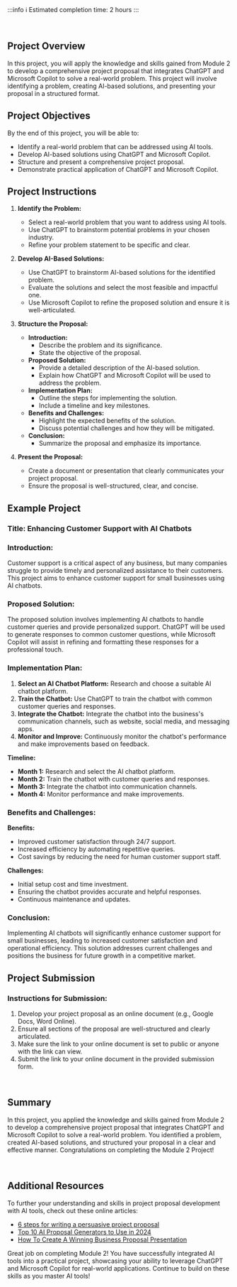 <!-- # **Module 2 Project: Integrating ChatGPT & Microsoft Copilot** -->

<br>

:::info
:information_source: Estimated completion time: 2 hours
:::

<br>

## **Project Overview**

In this project, you will apply the knowledge and skills gained from Module 2 to develop a comprehensive project proposal that integrates ChatGPT and Microsoft Copilot to solve a real-world problem. This project will involve identifying a problem, creating AI-based solutions, and presenting your proposal in a structured format.

## **Project Objectives**

By the end of this project, you will be able to:

- Identify a real-world problem that can be addressed using AI tools.
- Develop AI-based solutions using ChatGPT and Microsoft Copilot.
- Structure and present a comprehensive project proposal.
- Demonstrate practical application of ChatGPT and Microsoft Copilot.

## **Project Instructions**

1. **Identify the Problem:**

   - Select a real-world problem that you want to address using AI tools.
   - Use ChatGPT to brainstorm potential problems in your chosen industry.
   - Refine your problem statement to be specific and clear.

2. **Develop AI-Based Solutions:**

   - Use ChatGPT to brainstorm AI-based solutions for the identified problem.
   - Evaluate the solutions and select the most feasible and impactful one.
   - Use Microsoft Copilot to refine the proposed solution and ensure it is well-articulated.

3. **Structure the Proposal:**

   - **Introduction:**
     - Describe the problem and its significance.
     - State the objective of the proposal.
   - **Proposed Solution:**
     - Provide a detailed description of the AI-based solution.
     - Explain how ChatGPT and Microsoft Copilot will be used to address the problem.
   - **Implementation Plan:**
     - Outline the steps for implementing the solution.
     - Include a timeline and key milestones.
   - **Benefits and Challenges:**
     - Highlight the expected benefits of the solution.
     - Discuss potential challenges and how they will be mitigated.
   - **Conclusion:**
     - Summarize the proposal and emphasize its importance.

4. **Present the Proposal:**
   - Create a document or presentation that clearly communicates your project proposal.
   - Ensure the proposal is well-structured, clear, and concise.

## **Example Project**

### **Title: Enhancing Customer Support with AI Chatbots**

### **Introduction:**

Customer support is a critical aspect of any business, but many companies struggle to provide timely and personalized assistance to their customers. This project aims to enhance customer support for small businesses using AI chatbots.

### **Proposed Solution:**

The proposed solution involves implementing AI chatbots to handle customer queries and provide personalized support. ChatGPT will be used to generate responses to common customer questions, while Microsoft Copilot will assist in refining and formatting these responses for a professional touch.

### **Implementation Plan:**

1. **Select an AI Chatbot Platform:** Research and choose a suitable AI chatbot platform.
2. **Train the Chatbot:** Use ChatGPT to train the chatbot with common customer queries and responses.
3. **Integrate the Chatbot:** Integrate the chatbot into the business's communication channels, such as website, social media, and messaging apps.
4. **Monitor and Improve:** Continuously monitor the chatbot's performance and make improvements based on feedback.

**Timeline:**

- **Month 1:** Research and select the AI chatbot platform.
- **Month 2:** Train the chatbot with customer queries and responses.
- **Month 3:** Integrate the chatbot into communication channels.
- **Month 4:** Monitor performance and make improvements.

### **Benefits and Challenges:**

**Benefits:**

- Improved customer satisfaction through 24/7 support.
- Increased efficiency by automating repetitive queries.
- Cost savings by reducing the need for human customer support staff.

**Challenges:**

- Initial setup cost and time investment.
- Ensuring the chatbot provides accurate and helpful responses.
- Continuous maintenance and updates.

### **Conclusion:**

Implementing AI chatbots will significantly enhance customer support for small businesses, leading to increased customer satisfaction and operational efficiency. This solution addresses current challenges and positions the business for future growth in a competitive market.

## **Project Submission**

### **Instructions for Submission:**

1. Develop your project proposal as an online document (e.g., Google Docs, Word Online).
2. Ensure all sections of the proposal are well-structured and clearly articulated.
3. Make sure the link to your online document is set to public or anyone with the link can view.
4. Submit the link to your online document in the provided submission form.

<br />

## **Summary**

In this project, you applied the knowledge and skills gained from Module 2 to develop a comprehensive project proposal that integrates ChatGPT and Microsoft Copilot to solve a real-world problem. You identified a problem, created AI-based solutions, and structured your proposal in a clear and effective manner. Congratulations on completing the Module 2 Project!

<br />

## **Additional Resources**

To further your understanding and skills in project proposal development with AI tools, check out these online articles:

- [6 steps for writing a persuasive project proposal](https://asana.com/resources/project-proposal)
- [Top 10 AI Proposal Generators to Use in 2024](https://www.usemotion.com/blog/ai-proposal-generator)
- [How To Create A Winning Business Proposal Presentation](https://venngage.com/blog/how-to-create-a-winning-business-proposal-presentation/)

Great job on completing Module 2! You have successfully integrated AI tools into a practical project, showcasing your ability to leverage ChatGPT and Microsoft Copilot for real-world applications. Continue to build on these skills as you master AI tools!
